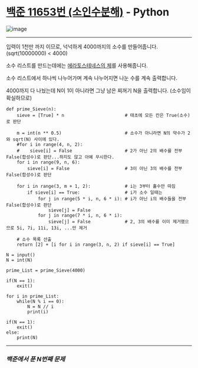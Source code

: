# [백준 11653번 (소인수분해)](https://www.acmicpc.net/problem/11653) - Python

![image](https://user-images.githubusercontent.com/104616990/175764089-80c9532b-4af3-4f62-9f38-7f6c23efc2d0.png)

---

입력이 1천만 까지 이므로, 넉넉하게 4000까지의 소수를 만들어줍니다. (sqrt(10000000) < 4000)

소수 리스트를 만드는데에는 [에라토스테네스의 체](https://github.com/II-eugene-II/Prime-Produce/blob/main/Prime_Sieve.md)를 사용해줍니다.

소수 리스트에서 하나씩 나누어가며 계속 나누어지면 나눈 수를 계속 출력합니다.

4000까지 다 나눴는데 N이 1이 아니라면 그냥 남은 찌꺼기 N을 출력합니다. (소수임이 확실하므로)

```
def prime_Sieve(n):
    sieve = [True] * n                       # 태초에 모든 칸은 True(소수)로 판단
    
    m = int(n ** 0.5)                        # 소수가 아니라면 N의 약수가 2와 sqrt(N) 사이에 있다.
    #for i in range(4, n, 2):
    #    sieve[i] = False                    # 2가 아닌 2의 배수를 전부 False(합성수)로 판단...하지도 않고 아예 무시한다.
    for i in range(9, n, 6):
        sieve[i] = False                     # 3이 아닌 3의 배수를 전부 False(합성수)로 판단
    
    for i in range(3, m + 1, 2):             # i는 3부터 홀수만 따짐
        if sieve[i] == True:                 # i가 소수 일때는
            for j in range(5 * i, n, 6 * i): # i가 아닌 i의 배수들을 전부 False(합성수)로 판단
                sieve[j] = False
            for j in range(7 * i, n, 6 * i):
                sieve[j] = False             # 2, 3의 배수를 이미 제거했으므로 5i, 7i, 11i, 13i, ...만 제거

    # 소수 목록 산출
    return [2] + [i for i in range(3, n, 2) if sieve[i] == True]

N = input()
N = int(N)

prime_List = prime_Sieve(4000)

if(N == 1):
    exit()

for i in prime_List:
    while(N % i == 0):
        N = N // i
        print(i)

if(N == 1):
    exit()
else:
    print(N)
```

---

### *백준에서 푼 N번째 문제*
